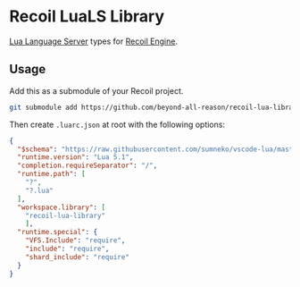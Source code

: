 # Recoil LuaLS Library

[Lua Language Server](https://github.com/luals/lua-language-server) types for [Recoil Engine](https://github.com/beyond-all-reason/spring).

## Usage

Add this as a submodule of your Recoil project.

```bash
git submodule add https://github.com/beyond-all-reason/recoil-lua-library
```

Then create `.luarc.json` at root with the following options:

```json
{
  "$schema": "https://raw.githubusercontent.com/sumneko/vscode-lua/master/setting/schema.json",
  "runtime.version": "Lua 5.1",
  "completion.requireSeparator": "/",
  "runtime.path": [
    "?",
    "?.lua"
  ],
  "workspace.library": [
    "recoil-lua-library"
	],
  "runtime.special": {
    "VFS.Include": "require",
    "include": "require",
    "shard_include": "require"
  }
}
```
